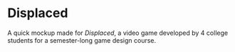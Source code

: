 # Displaced
A quick mockup made for _Displaced_, a video game developed by 4 college students for a semester-long game design course.  
